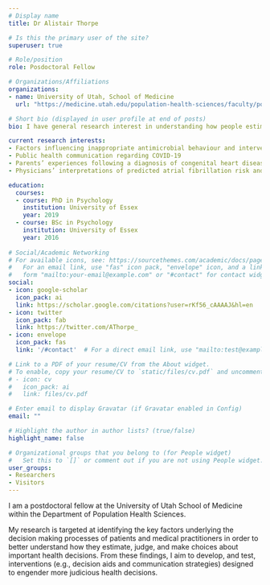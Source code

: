```yaml
---
# Display name
title: Dr Alistair Thorpe

# Is this the primary user of the site?
superuser: true

# Role/position
role: Posdoctoral Fellow

# Organizations/Affiliations
organizations:
- name: University of Utah, School of Medicine
  url: "https://medicine.utah.edu/population-health-sciences/faculty/postdoctoral-fellows.php"

# Short bio (displayed in user profile at end of posts)
bio: I have general research interest in understanding how people estimate, judge, and make choices about health-related decisions. From these findings I aim to develop and test interventions to help people make judicious decisions and improve public health and wellbeing..

current research interests:
- Factors influencing inappropriate antimicrobial behaviour and interventions to promote prudent use of antibiotics
- Public health communication regarding COVID-19
- Parents’ experiences following a diagnosis of congenital heart disease for their fetus or neonate
- Physicians’ interpretations of predicted atrial fibrillation risk and RCT evidence on direct oral anticoagulants

education:
  courses:
  - course: PhD in Psychology
    institution: University of Essex
    year: 2019
  - course: BSc in Psychology
    institution: University of Essex
    year: 2016
  
# Social/Academic Networking
# For available icons, see: https://sourcethemes.com/academic/docs/page-builder/#icons
#   For an email link, use "fas" icon pack, "envelope" icon, and a link in the
#   form "mailto:your-email@example.com" or "#contact" for contact widget.
social:
- icon: google-scholar
  icon_pack: ai
  link: https://scholar.google.com/citations?user=rKf56_cAAAAJ&hl=en
- icon: twitter
  icon_pack: fab
  link: https://twitter.com/AThorpe_
- icon: envelope
  icon_pack: fas
  link: '/#contact'  # For a direct email link, use "mailto:test@example.org".

# Link to a PDF of your resume/CV from the About widget.
# To enable, copy your resume/CV to `static/files/cv.pdf` and uncomment the lines below.
# - icon: cv
#   icon_pack: ai
#   link: files/cv.pdf

# Enter email to display Gravatar (if Gravatar enabled in Config)
email: ""

# Highlight the author in author lists? (true/false)
highlight_name: false

# Organizational groups that you belong to (for People widget)
#   Set this to `[]` or comment out if you are not using People widget.
user_groups:
- Researchers
- Visitors
---
```


I am a postdoctoral fellow at the University of Utah School of Medicine within the Department of Population Health Sciences. 

My research is targeted at identifying the key factors underlying the decision making processes of patients and medical practitioners in order to better understand how they estimate, judge, and make choices about important health decisions. From these findings, I aim to develop, and test, interventions (e.g., decision aids and communication strategies) designed to engender more judicious health decisions.


